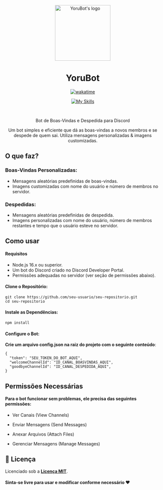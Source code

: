 <div align="center">

<img height="180" alt="YoruBot's logo" src="https://i.imgur.com/mOL0KHi.jpeg">

# YoruBot 

[![wakatime](https://wakatime.com/badge/user/bdeb95f3-d0ba-450e-bb85-f5c3aa2006a7/project/65f4e101-757c-4d62-bbfb-d5930c79d868.svg)](https://wakatime.com/)

[![My Skills](https://skillicons.dev/icons?i=js,nodejs&theme=light)](https://skillicons.dev)
</div>

<br>

<div align="center">

Bot de Boas-Vindas e Despedida para Discord

Um bot simples e eficiente que dá as boas-vindas a novos membros e se despede de quem sai. 
Utiliza mensagens personalizadas & imagens customizadas.

</div>




## O que faz?

### **Boas-Vindas Personalizadas**: 
- Mensagens aleatórias predefinidas de boas-vindas.
- Imagens customizadas com nome do usuário e número de membros no servidor.

### **Despedidas**: 
- Mensagens aleatórias predefinidas de despedida.
- Imagens personalizadas com nome do usuário, número de membros restantes e tempo que o usuário esteve no servidor.


## Como usar
#### Requisitos
- Node.js 16.x ou superior.
- Um bot do Discord criado no Discord Developer Portal.
- Permissões adequadas no servidor (ver seção de permissões abaixo).

#### Clone o Repositório:

```
git clone https://github.com/seu-usuario/seu-repositorio.git
cd seu-repositorio
```
#### Instale as Dependências:
```
npm install
```

#### Configure o Bot:

**Crie um arquivo config.json na raiz do projeto com o seguinte conteúdo**:

```
{
  "token": "SEU_TOKEN_DO_BOT_AQUI",
  "welcomeChannelId": "ID_CANAL_BOASVINDAS_AQUI",
  "goodbyeChannelId": "ID_CANAL_DESPEDIDA_AQUI",
}
```

## Permissões Necessárias
#### Para o bot funcionar sem problemas, ele precisa das seguintes permissões:

- Ver Canais (View Channels)

- Enviar Mensagens (Send Messages)

- Anexar Arquivos (Attach Files)

- Gerenciar Mensagens (Manage Messages)

## 📝 Licença

 
Licenciado sob a **[Licença MIT](https://github.com/weszzy/YoruBot/blob/main/LICENSE)**. 


#### Sinta-se livre para usar e modificar conforme necessário ❤️